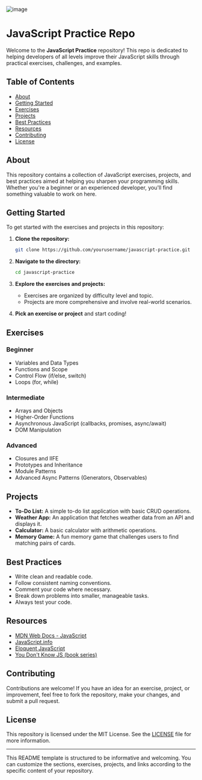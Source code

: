 ![image]([https://github.com/user-attachments/assets/3bc421ba-7484-452d-a501-9d31ff740fe6](https://upload.wikimedia.org/wikipedia/commons/thumb/6/6a/JavaScript-logo.png/240px-JavaScript-logo.png))

<h1>JavaScript Practice Repo</h1>

Welcome to the **JavaScript Practice** repository! This repo is dedicated to helping developers of all levels improve their JavaScript skills through practical exercises, challenges, and examples.

## Table of Contents

- [About](#about)
- [Getting Started](#getting-started)
- [Exercises](#exercises)
- [Projects](#projects)
- [Best Practices](#best-practices)
- [Resources](#resources)
- [Contributing](#contributing)
- [License](#license)

## About

This repository contains a collection of JavaScript exercises, projects, and best practices aimed at helping you sharpen your programming skills. Whether you're a beginner or an experienced developer, you'll find something valuable to work on here.

## Getting Started

To get started with the exercises and projects in this repository:

1. **Clone the repository:**

   ```bash
   git clone https://github.com/yourusername/javascript-practice.git
   ```

2. **Navigate to the directory:**

   ```bash
   cd javascript-practice
   ```

3. **Explore the exercises and projects:**

   - Exercises are organized by difficulty level and topic.
   - Projects are more comprehensive and involve real-world scenarios.

4. **Pick an exercise or project** and start coding!

## Exercises

### Beginner

- Variables and Data Types
- Functions and Scope
- Control Flow (if/else, switch)
- Loops (for, while)

### Intermediate

- Arrays and Objects
- Higher-Order Functions
- Asynchronous JavaScript (callbacks, promises, async/await)
- DOM Manipulation

### Advanced

- Closures and IIFE
- Prototypes and Inheritance
- Module Patterns
- Advanced Async Patterns (Generators, Observables)

## Projects

- **To-Do List:** A simple to-do list application with basic CRUD operations.
- **Weather App:** An application that fetches weather data from an API and displays it.
- **Calculator:** A basic calculator with arithmetic operations.
- **Memory Game:** A fun memory game that challenges users to find matching pairs of cards.

## Best Practices

- Write clean and readable code.
- Follow consistent naming conventions.
- Comment your code where necessary.
- Break down problems into smaller, manageable tasks.
- Always test your code.

## Resources

- [MDN Web Docs - JavaScript](https://developer.mozilla.org/en-US/docs/Web/JavaScript)
- [JavaScript.info](https://javascript.info/)
- [Eloquent JavaScript](https://eloquentjavascript.net/)
- [You Don't Know JS (book series)](https://github.com/getify/You-Dont-Know-JS)

## Contributing

Contributions are welcome! If you have an idea for an exercise, project, or improvement, feel free to fork the repository, make your changes, and submit a pull request.

## License

This repository is licensed under the MIT License. See the [LICENSE](LICENSE) file for more information.

---

This README template is structured to be informative and welcoming. You can customize the sections, exercises, projects, and links according to the specific content of your repository.
